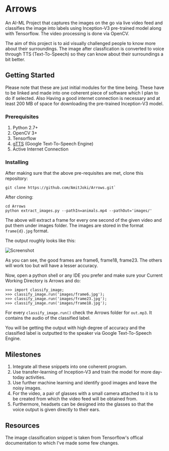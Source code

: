 # Arrows
An AI-ML Project that captures the images on the go via live video feed and classifies the image into labels using Inception-V3 pre-trained model along with Tensorflow. The video processing is done via OpenCV.

The aim of this project is to aid visually challenged people to know more about their surroundings. The image after classfication is converted to voice through TTS (Text-To-Speech) so they can know about their surroundings a bit better.

## Getting Started

Please note that these are just initial modules for the time being. These have to be linked and made into one coherent piece of software which I plan to do if selected. Also Having a good internet connection is necessary and at least 200 MB of space for downloading the pre-trained Inception-V3 model.

### Prerequisites

1. Python 2.7+
2. OpenCV 3+
3. Tensorflow
4. [gTTS](https://github.com/pndurette/gTTS) (Google Text-To-Speech Engine)
5. Active Internet Connection

### Installing

After making sure that the above pre-requisites are met, clone this repository:
```
git clone https://github.com/AmitJoki/Arrows.git`
```
After cloning:
```
cd Arrows
python extract_images.py --pathIn=animals.mp4 --pathOut='images/'
```
The above will extract a frame for every one second of the given video and put them under images folder.
The images are stored in the format `frame{d}.jpg` format.

The output roughly looks like this:

![Screenshot](https://i.imgur.com/clplbv0.png)

As you can see, the good frames are frame6, frame18, frame23. The others will work too but will have a lesser accuracy.

Now, open a python shell or any IDE you prefer and make sure your Current Working Directory is Arrows and do:

```
>>> import classify_image;
>>> classify_image.run('images/frame6.jpg');
>>> classify_image.run('images/frame23.jpg');
>>> classify_image.run('images/frame18.jpg');
```

For every `classify_image.run()` check the Arrows folder for `out.mp3`. It contains the audio of the classified label.

You will be getting the output with high degree of accuracy and the classified label is outputted to the speaker via Google Text-To-Speech Engine.

## Milestones

1. Integrate all these snippets into one coherent program.
2. Use transfer-learning of Inception-V3 and train the model for more day-today activities.
3. Use further machine learning and identify good images and leave the noisy images.
4. For the video, a pair of glasses with a small camera attached to it is to be created from which the video feed will be obtained from.
5. Furthermore, headsets can be designed into the glasses so that the voice output is given directly to their ears.


## Resources
The image classification snippet is taken from Tensorflow's offical documentation to which I've made some few changes.
